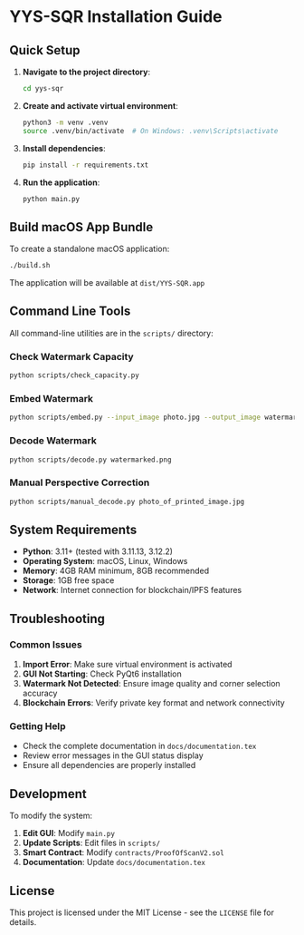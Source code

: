 # YYS-SQR Installation Guide

## Quick Setup

1. **Navigate to the project directory**:
   ```bash
   cd yys-sqr
   ```

2. **Create and activate virtual environment**:
   ```bash
   python3 -m venv .venv
   source .venv/bin/activate  # On Windows: .venv\Scripts\activate
   ```

3. **Install dependencies**:
   ```bash
   pip install -r requirements.txt
   ```

4. **Run the application**:
   ```bash
   python main.py
   ```

## Build macOS App Bundle

To create a standalone macOS application:

```bash
./build.sh
```

The application will be available at `dist/YYS-SQR.app`

## Command Line Tools

All command-line utilities are in the `scripts/` directory:

### Check Watermark Capacity
```bash
python scripts/check_capacity.py
```

### Embed Watermark
```bash
python scripts/embed.py --input_image photo.jpg --output_image watermarked.png
```

### Decode Watermark
```bash
python scripts/decode.py watermarked.png
```

### Manual Perspective Correction
```bash
python scripts/manual_decode.py photo_of_printed_image.jpg
```

## System Requirements

- **Python**: 3.11+ (tested with 3.11.13, 3.12.2)
- **Operating System**: macOS, Linux, Windows
- **Memory**: 4GB RAM minimum, 8GB recommended
- **Storage**: 1GB free space
- **Network**: Internet connection for blockchain/IPFS features

## Troubleshooting

### Common Issues

1. **Import Error**: Make sure virtual environment is activated
2. **GUI Not Starting**: Check PyQt6 installation
3. **Watermark Not Detected**: Ensure image quality and corner selection accuracy
4. **Blockchain Errors**: Verify private key format and network connectivity

### Getting Help

- Check the complete documentation in `docs/documentation.tex`
- Review error messages in the GUI status display
- Ensure all dependencies are properly installed

## Development

To modify the system:

1. **Edit GUI**: Modify `main.py`
2. **Update Scripts**: Edit files in `scripts/`
3. **Smart Contract**: Modify `contracts/ProofOfScanV2.sol`
4. **Documentation**: Update `docs/documentation.tex`

## License

This project is licensed under the MIT License - see the `LICENSE` file for details.